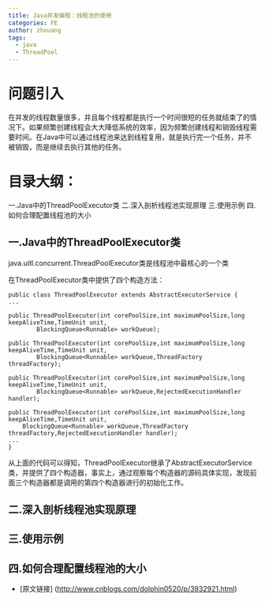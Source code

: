 ```yaml
---
title: Java并发编程：线程池的使用
categories: FE
author: zhouang
tags:
  - java
  - ThreadPool
---
```


# 问题引入

在并发的线程数量很多，并且每个线程都是执行一个时间很短的任务就结束了的情况下。如果频繁创建线程会大大降低系统的效率，因为频繁创建线程和销毁线程需要时间。在Java中可以通过线程池来达到线程复用，就是执行完一个任务，并不被销毁，而是继续去执行其他的任务。

# 目录大纲：
一.Java中的ThreadPoolExecutor类
二.深入剖析线程池实现原理
三.使用示例
四.如何合理配置线程池的大小


## 一.Java中的ThreadPoolExecutor类

java.uitl.concurrent.ThreadPoolExecutor类是线程池中最核心的一个类
	
在ThreadPoolExecutor类中提供了四个构造方法：

    public class ThreadPoolExecutor extends AbstractExecutorService {
    ...
    
    public ThreadPoolExecutor(int corePoolSize,int maximumPoolSize,long keepAliveTime,TimeUnit unit,
            BlockingQueue<Runnable> workQueue);
 
    public ThreadPoolExecutor(int corePoolSize,int maximumPoolSize,long keepAliveTime,TimeUnit unit,
            BlockingQueue<Runnable> workQueue,ThreadFactory threadFactory);
 
    public ThreadPoolExecutor(int corePoolSize,int maximumPoolSize,long keepAliveTime,TimeUnit unit,
            BlockingQueue<Runnable> workQueue,RejectedExecutionHandler handler);
 
    public ThreadPoolExecutor(int corePoolSize,int maximumPoolSize,long keepAliveTime,TimeUnit unit,
        BlockingQueue<Runnable> workQueue,ThreadFactory threadFactory,RejectedExecutionHandler handler);
    ...
	}

从上面的代码可以得知，ThreadPoolExecutor继承了AbstractExecutorService类，并提供了四个构造器，事实上，通过观察每个构造器的源码具体实现，发现前面三个构造器都是调用的第四个构造器进行的初始化工作。



## 二.深入剖析线程池实现原理

## 三.使用示例

## 四.如何合理配置线程池的大小



- [原文链接] (http://www.cnblogs.com/dolphin0520/p/3932921.html)
